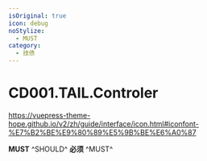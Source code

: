 ```yaml
---
isOriginal: true
icon: debug
noStylize:
  - MUST
category:
  - 技债
---
```


# CD001.TAIL.Controler
https://vuepress-theme-hope.github.io/v2/zh/guide/interface/icon.html#iconfont-%E7%B2%BE%E9%80%89%E5%9B%BE%E6%A0%87

**MUST** ^SHOULD^ **必须** ^MUST^
